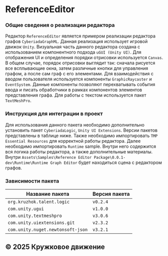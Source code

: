 # ReferenceEditor
### Общие сведения о реализации редактора
Редактор ```ReferenceEditor``` является примером реализации редактора графов ```CyberiadaGraphML```.
Данная реализация использует игровой движок ```Unity```. 
Визуальная часть данного редактора создана с использованием компонентного подхода ```uGUI (Unity UI)```.
Для отображения UI и определения порядки отрисовки используется ```Canvas```.
В общем случае, порядок отрисовки выглядит так: сначала рисуется все всплывающие окна, затем различные кнопки для управления графом, а после сам граф с его элементами.
Для взаимодействия с вводом пользователя используется компоненты ```GraphicRaycaster``` и ```EventSystem```.
Данные компоненты позволяют перехватывать события ввода и писать обработчики в рамках компонентов элементов представления графа.
Для работы с текстом используется пакет ```TextMeshPro```.

### Инструкция для интеграции в проект
Для использования данного пакета необходимо дополнительно установить пакет ```CyberiadaLogic```, ```Unity UI Extensions```.
Версии пакетов представлены в таблице ниже.
Также необходимо импортировать ```TMP Essential Resources``` для корректной работы редактора.
Далее необходимо импортировать ```Runtime``` sample. Внутри него содержится вся логика работы редактора, а также дополнительные материалы.
Внутри ```Assets\Samples\Reference Editor Package\0.0.1-dev\Runtime\Runtime Graph Editor``` будет находиться сцена с редактором графов.

### Зависимости пакета
| Название пакета                             | Версия пакета    |
|---------------------------------------------|------------------|
| ```org.kruzhok.talent.logic```              | ```v0.2.4```     |
| ```com.unity.ugui```                        | ```v1.0.0```     |
| ```com.unity.textmeshpro```                 | ```v3.0.6```     |
| ```com.unity.uiextensions.git```            | ```v2.3.2```     |
| ```com.unity.nuget.newtonsoft-json```       | ```v3.2.1```     |
## © 2025 Кружковое движение  

